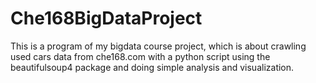 # Che168BigDataProject
This is a program of my bigdata course project, which is about crawling used cars data from che168.com with a python script using the beautifulsoup4 package and doing simple analysis and visualization.
